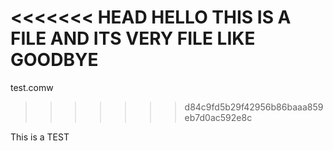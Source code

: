 <<<<<<< HEAD
HELLO THIS IS A FILE AND ITS VERY FILE LIKE GOODBYE
=======

test.comw
>>>>>>> d84c9fd5b29f42956b86baaa859eb7d0ac592e8c

This is a TEST 
